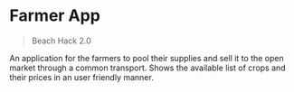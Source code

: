 # Farmer App

> Beach Hack 2.0

An application for the farmers to pool their supplies and sell it to the open market through a common transport. Shows the available list of crops and their prices in an user friendly manner.
